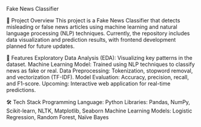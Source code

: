 Fake News Classifier

📌 Project Overview
This project is a Fake News Classifier that detects misleading or false news articles using machine learning and natural language processing (NLP) techniques. Currently, the repository includes data visualization and prediction results, with frontend development planned for future updates.

🚀 Features
Exploratory Data Analysis (EDA): Visualizing key patterns in the dataset.
Machine Learning Model: Trained using NLP techniques to classify news as fake or real.
Data Preprocessing: Tokenization, stopword removal, and vectorization (TF-IDF).
Model Evaluation: Accuracy, precision, recall, and F1-score.
Upcoming: Interactive web application for real-time predictions.

🛠 Tech Stack
Programming Language: Python
Libraries: Pandas, NumPy, Scikit-learn, NLTK, Matplotlib, Seaborn
Machine Learning Models: Logistic Regression, Random Forest, Naïve Bayes
